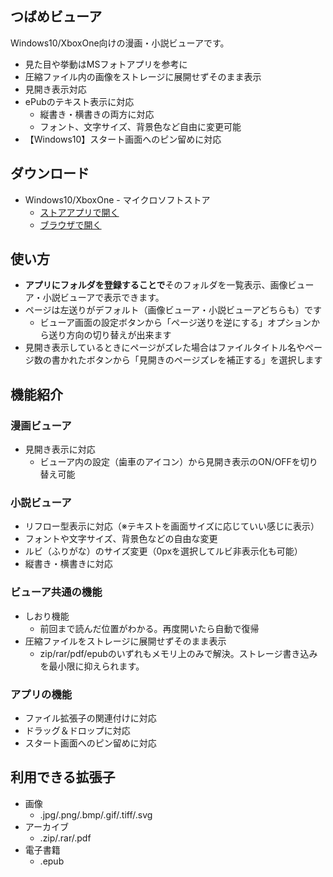 ## つばめビューア

Windows10/XboxOne向けの漫画・小説ビューアです。

* 見た目や挙動はMSフォトアプリを参考に
* 圧縮ファイル内の画像をストレージに展開せずそのまま表示
* 見開き表示対応
* ePubのテキスト表示に対応
  * 縦書き・横書きの両方に対応
  * フォント、文字サイズ、背景色など自由に変更可能
* 【Windows10】スタート画面へのピン留めに対応

## ダウンロード

* Windows10/XboxOne - マイクロソフトストア
  * [ストアアプリで開く](ms-windows-store://pdp/?productid=9NDXXQRG4PL8)
  * [ブラウザで開く](https://www.microsoft.com/store/apps/9NDXXQRG4PL8)

## 使い方

* **アプリにフォルダを登録することで**そのフォルダを一覧表示、画像ビューア・小説ビューアで表示できます。
* ページは左送りがデフォルト（画像ビューア・小説ビューアどちらも）です
  * ビューア画面の設定ボタンから「ページ送りを逆にする」オプションから送り方向の切り替えが出来ます
* 見開き表示しているときにページがズレた場合はファイルタイトル名やページ数の書かれたボタンから「見開きのページズレを補正する」を選択します

## 機能紹介

### 漫画ビューア

* 見開き表示に対応
  * ビューア内の設定（歯車のアイコン）から見開き表示のON/OFFを切り替え可能

### 小説ビューア

* リフロー型表示に対応（※テキストを画面サイズに応じていい感じに表示）
* フォントや文字サイズ、背景色などの自由な変更
* ルビ（ふりがな）のサイズ変更（0pxを選択してルビ非表示化も可能）
* 縦書き・横書きに対応

### ビューア共通の機能

* しおり機能
  * 前回まで読んだ位置がわかる。再度開いたら自動で復帰
* 圧縮ファイルをストレージに展開せずそのまま表示
  * zip/rar/pdf/epubのいずれもメモリ上のみで解決。ストレージ書き込みを最小限に抑えられます。


### アプリの機能

* ファイル拡張子の関連付けに対応
* ドラッグ＆ドロップに対応
* スタート画面へのピン留めに対応

## 利用できる拡張子

* 画像
  * .jpg/.png/.bmp/.gif/.tiff/.svg
* アーカイブ
  * .zip/.rar/.pdf
* 電子書籍
  * .epub
